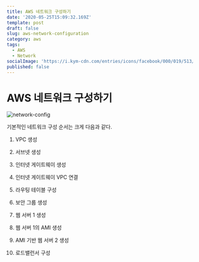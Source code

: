 ```yaml
---
title: AWS 네트워크 구성하기
date: '2020-05-25T15:09:32.169Z'
template: post
draft: false
slug: aws-network-configuration
category: aws
tags:
  - AWS
  - Network
socialImage: 'https://i.kym-cdn.com/entries/icons/facebook/000/019/513/til.jpg'
published: false
---
```


# AWS 네트워크 구성하기

![network-config](/Users/seungjune/blog/DanSJKim.github.io/static/media/network-config.png)

기본적인 네트워크 구성 순서는 크게 다음과 같다.

1. VPC 생성

2. 서브넷 생성

3. 인터넷 게이트웨이 생성

4. 인터넷 게이트웨이 VPC 연결

5. 라우팅 테이블 구성

6. 보안 그룹 생성

7. 웹 서버 1 생성

8. 웹 서버 1의 AMI 생성

9. AMI 기반 웹 서버 2 생성

10. 로드밸런서 구성

